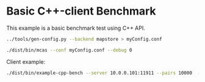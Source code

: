 # Basic C++-client Benchmark

This example is a basic benchmark test using C++ API.

``` bash
../tools/gen-config.py --backend mapstore > myConfig.conf

./dist/bin/mcas --conf myConfig.conf --debug 0
```

Client example:

``` bash
./dist/bin/example-cpp-bench --server 10.0.0.101:11911 --pairs 10000  --basecore 9 --test write
```


